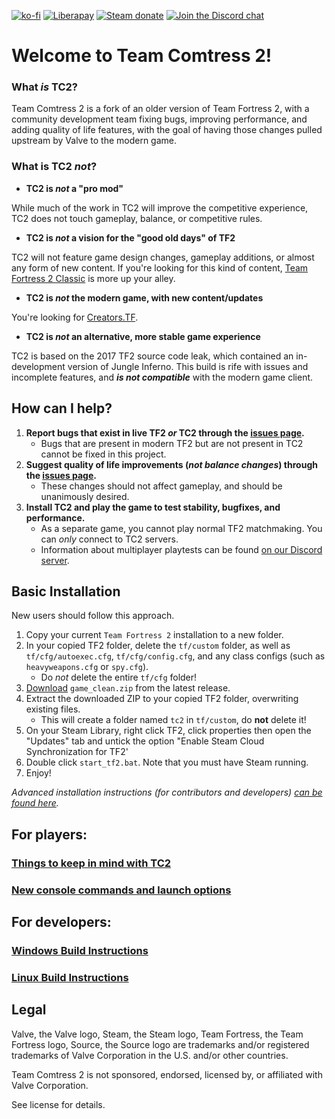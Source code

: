 [![ko-fi](https://img.shields.io/badge/Support%20me%20on-Ko--fi-FF5E5B.svg?logo=ko-fi&style=flat-square)](https://ko-fi.com/mastercoms)
[![Liberapay](https://img.shields.io/liberapay/receives/mastercoms.svg?logo=liberapay&style=flat-square)](https://liberapay.com/mastercoms/)
[![Steam donate](https://img.shields.io/badge/Donate%20via-Steam-00adee.svg?style=flat-square&logo=steam)](https://steamcommunity.com/tradeoffer/new/?partner=85845165&token=M9cQHh8N)
[![Join the Discord chat](https://img.shields.io/badge/Discord-%23comtress--client-7289da.svg?style=flat-square&logo=discord)](https://discord.gg/CuPb2zV)

# Welcome to Team Comtress 2!

### What *is* TC2?

Team Comtress 2 is a fork of an older version of Team Fortress 2, with a community development team fixing bugs, improving performance, and adding quality of life features, with the goal of having those changes pulled upstream by Valve to the modern game.

### What is TC2 *not*?

* **TC2 is *not* a "pro mod"**

While much of the work in TC2 will improve the competitive experience, TC2 does not touch gameplay, balance, or competitive rules.

* **TC2 is *not* a vision for the "good old days" of TF2**

TC2 will not feature game design changes, gameplay additions, or almost any form of new content. If you're looking for this kind of content, [Team Fortress 2 Classic](https://tf2classic.com/) is more up your alley.

* **TC2 is *not* the modern game, with new content/updates**

You're looking for [Creators.TF](https://creators.tf/).

* **TC2 is *not* an alternative, more stable game experience**

TC2 is based on the 2017 TF2 source code leak, which contained an in-development version of Jungle Inferno. This build is rife with issues and incomplete features, and ***is not compatible*** with the modern game client.

## How can I help?

1. **Report bugs that exist in live TF2 *or* TC2 through the [issues page](https://github.com/mastercomfig/team-comtress-2/issues).**
	* Bugs that are present in modern TF2 but are not present in TC2 cannot be fixed in this project.
2. **Suggest quality of life improvements (*not balance changes*) through the [issues page](https://github.com/mastercomfig/team-comtress-2/issues).**
	* These changes should not affect gameplay, and should be unanimously desired.
3. **Install TC2 and play the game to test stability, bugfixes, and performance.**
	* As a separate game, you cannot play normal TF2 matchmaking. You can *only* connect to TC2 servers.
	* Information about multiplayer playtests can be found [on our Discord server](https://discord.gg/CuPb2zV).

## Basic Installation

New users should follow this approach.

1. Copy your current `Team Fortress 2` installation to a new folder.
2. In your copied TF2 folder, delete the `tf/custom` folder, as well as `tf/cfg/autoexec.cfg`, `tf/cfg/config.cfg`, and any class configs (such as `heavyweapons.cfg` or `spy.cfg`).
	* Do *not* delete the entire `tf/cfg` folder!
3. [Download](https://github.com/mastercomfig/team-comtress-2/releases/latest) `game_clean.zip` from the latest release.
4. Extract the downloaded ZIP to your copied TF2 folder, overwriting existing files.
	* This will create a folder named `tc2` in `tf/custom`, do **not** delete it!
5. On your Steam Library, right click TF2, click properties then open the "Updates" tab and untick the option "Enable Steam Cloud Synchronization for TF2'
6. Double click `start_tf2.bat`. Note that you must have Steam running.
7. Enjoy!

*Advanced installation instructions (for contributors and developers) [can be found here](https://github.com/mastercomfig/team-comtress-2/wiki/Advanced-Installation-Instructions).*

## For players:

### [Things to keep in mind with TC2](https://github.com/mastercomfig/team-comtress-2/wiki/Things-to-keep-in-mind-with-TC2)
### [New console commands and launch options](https://github.com/mastercomfig/team-comtress-2/wiki/New-console-commands-and-launch-options)

## For developers:

### [Windows Build Instructions](https://github.com/mastercomfig/team-comtress-2/wiki/Windows-Build-Instructions)
### [Linux Build Instructions](https://github.com/mastercomfig/team-comtress-2/wiki/Linux-Build-Instructions)

## Legal

Valve, the Valve logo, Steam, the Steam logo, Team Fortress, the Team Fortress logo, Source, the Source logo are trademarks and/or registered trademarks of Valve Corporation in the U.S. and/or other countries.

Team Comtress 2 is not sponsored, endorsed, licensed by, or affiliated with Valve Corporation.

See license for details.
